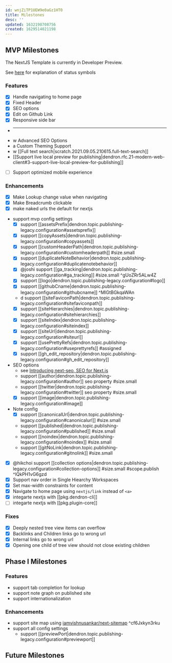 ```yaml
---
id: wnjZiTP1UEW9e0aGz1HT0
title: Milestones
desc: ''
updated: 1632198708756
created: 1629514021198
---
```


## MVP Milestones

The NextJS Template is currently in Developer Preview. 

See [here](https://handbook.dendron.so/notes/0292b34e-47eb-4499-8f49-d9891accdb3d.html) for explanation of status symbols

### Features
- [x] Handle navigating to home page
- [x] Fixed Header
- [x] SEO options
- [x] Edit on Github Link
- [x] Responsive side bar 
- ***
- w Advanced SEO Options 
- a Custom Theming Support
- w [[Full text search|scratch.2021.09.05.210615.full-text-search]]
-   [[Support live local preview for publishing|dendron.rfc.21-modern-web-client#3-support-live-local-preview-for-publishing]]
- [ ] Support optimized mobile experience

### Enhancements
- [x] Make Lookup change value when navigating
- [x] Make Breadcrumb clickable 
- [x] make naked urls the default for nextjs
- support mvp config settings
  - [x] support [[assetsPrefix|dendron.topic.publishing-legacy.configuration#assetsprefix]]
  - [x] support [[copyAssets|dendron.topic.publishing-legacy.configuration#copyassets]]
  - [x] support [[customHeaderPath|dendron.topic.publishing-legacy.configuration#customheaderpath]] #size.small 
  - [x] support [[duplicateNoteBehavior|dendron.topic.publishing-legacy.configuration#duplicatenotebehavior]]
  - [x] @joshi support [[ga_tracking|dendron.topic.publishing-legacy.configuration#ga_tracking]] #size.small   ^gUoZRr5ALw4Z 
  - [x] support [[logo|dendron.topic.publishing-legacy.configuration#logo]]
  - [x] support [[githubCname|dendron.topic.publishing-legacy.configuration#githubcname]] ^MlGtBGkqaWAn
  - d support [[siteFaviconPath|dendron.topic.publishing-legacy.configuration#sitefaviconpath]]
  - [x] support [[siteHierarchies|dendron.topic.publishing-legacy.configuration#sitehierarchies]]
  - [x] support [[siteIndex|dendron.topic.publishing-legacy.configuration#siteindex]]
  - [x] support [[siteUrl|dendron.topic.publishing-legacy.configuration#siteurl]]
  - [x] support [[usePrettyRefs|dendron.topic.publishing-legacy.configuration#useprettyrefs]] #assigned
  - [x] support [[gh_edit_repository|dendron.topic.publishing-legacy.configuration#gh_edit_repository]]
- SEO options
  - see [Introducing next-seo, SEO for Next.js](https://www.garymeehan.ie/blog/seo-in-nextjs-with-next-seo)
  -   support [[author|dendron.topic.publishing-legacy.configuration#author]] seo property #size.small
  -   support [[twitter|dendron.topic.publishing-legacy.configuration#twitter]] seo property #size.small
  - [x] support [[image|dendron.topic.publishing-legacy.configuration#image]]
- Note config
  - [x] support [[canonicalUrl|dendron.topic.publishing-legacy.configuration#canonicalurl]] #size.small
  -   support [[published|dendron.topic.publishing-legacy.configuration#published]] #size.small
  -   support [[noindex|dendron.topic.publishing-legacy.configuration#noindex]] #size.small
  -   support [[gitNoLink|dendron.topic.publishing-legacy.configuration#gitnolink]] #size.small
- [x] @hikchoi support [[collection options|dendron.topic.publishing-legacy.configuration#collection-options]] #size.small #scope.publish ^lQkPH1vG6gzd
- [x] Support nav order in Single Hiearchy Workspaces
- [x] Set max-width constraints for content 
- [x] Navigate to home page using `nextjs/link` instead of `<a>` 
- [x] integarte nextjs with [[pkg.dendron-cli]] 
- [ ] integarte nextjs with [[pkg.plugin-core]]

### Fixes
- [x] Deeply nested tree view items can overflow 
- [x] Backlinks and Children links go to wrong url 
- [x] Internal links go to wrong url  
- [x] Opening one child of tree view should not close existing children

## Phase I Milestones

### Features
- support tab completion for lookup
- support note graph on published site
- support internationalization

### Enhancements
-   support site map using [iamvishnusankar/next-sitemap](https://github.com/iamvishnusankar/next-sitemap#readme) ^cf6Jxkyn3rku
- support all config settings
  -   support [[previewPort|dendron.topic.publishing-legacy.configuration#previewport]]

## Future Milestones
